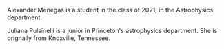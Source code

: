 Alexander Menegas is a student in the class of 2021, in the Astrophysics department.

Juliana Pulsinelli is a junior in Princeton's astrophysics department. She is orignally from Knoxville, Tennessee. 
